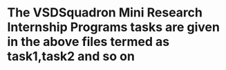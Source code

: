 # The VSDSquadron Mini Research Internship Programs tasks are given in the above files termed as task1,task2 and so on 
